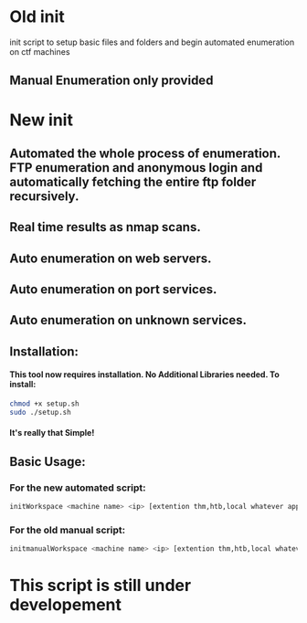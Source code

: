 # Old init
 init script to setup basic files and folders and begin automated enumeration on ctf machines
## Manual Enumeration only provided

# New init
## Automated the whole process of enumeration. FTP enumeration and anonymous login and automatically fetching the entire ftp folder recursively.
## Real time results as nmap scans.
## Auto enumeration on web servers.
## Auto enumeration on port services.
## Auto enumeration on unknown services.


## Installation:
#### This tool now requires installation. No Additional Libraries needed. To install:
```bash
chmod +x setup.sh
sudo ./setup.sh
```
#### It's really that Simple!

## Basic Usage:
### For the new automated script: 
```bash
initWorkspace <machine name> <ip> [extention thm,htb,local whatever applies.]
```

### For the old manual script:
```bash
initmanualWorkspace <machine name> <ip> [extention thm,htb,local whatever applies.]
```


# This script is still under developement 
